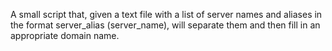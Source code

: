 A small script that, given a text file with a list of server names and aliases in the format server_alias (server_name), will separate them and then fill in an appropriate domain name.